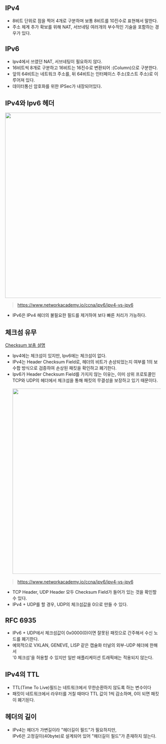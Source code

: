 ## IPv4
- 8비트 단위로 점을 찍어  4개로 구분하며 보통 8비트를 10진수로 표현해서 말한다.
- 주소 체계 추가 확보를 위해 NAT, 서브네팅 여러개의 부수적인 기술을 포함하는 경우가 있다.

## IPv6
- Ipv4에서 쓰였던 NAT, 서브네팅이 필요하지 않다.
- 16비트씩 8개로 구분하고 16비트는 16진수로 변환되어 :(Column)으로 구분한다.
- 앞의 64비트는 네트워크 주소를, 뒤 64비트는 인터페이스 주소(호스트 주소)로 이루어져 있다.
- 데이터통신 암호화를 위한 IPSec가 내장되어있다.

## IPv4와 Ipv6 헤더
<img src="https://github.com/user-attachments/assets/dff3a9ae-79fa-4480-8216-876516355378" width="600"/><br>
> https://www.networkacademy.io/ccna/ipv6/ipv4-vs-ipv6 <br>

- IPv6은 IPv4 헤더의 불필요한 필드를 제거하여 보다 빠른 처리가 가능하다.

## 체크섬 유무
[Checksum 보충 설명](https://github.com/sungw00ng/Today_I_Learn/blob/main/%EB%84%A4%ED%8A%B8%EC%9B%8C%ED%81%AC/TCP%26IP__%EC%BA%A1%EC%8A%90%ED%99%94%2C%EB%B9%84%EC%BA%A1%EC%8A%90%ED%99%94%2CPDU%2COSI7%2C%EC%B2%B4%ED%81%AC%EC%84%AC%2CCRC.md)<br>
- Ipv4에는 체크섬이 있지만, Ipv6에는 체크섬이 없다.
- IPv4는 Header Checksum Field로, 헤더의 비트가 손상되었는지 여부를
1의 보수합 방식으로 검증하여 손상된 패킷을 확인하고 폐기한다.
- Ipv6가 Header Checksum Field를 가지지 않는 이유는,
이미 상위 프로토콜인 TCP와 UDP의 헤더에서 체크섬을 통해 패킷의 무결성을 보장하고 있기 때문이다. <br><br>
<img src="https://github.com/user-attachments/assets/130f5b8f-8d26-4594-9c30-68023a8e820f" width="600"/><br>
> https://www.networkacademy.io/ccna/ipv6/ipv4-vs-ipv6 <br>
- TCP Header, UDP Header 모두 Checksum Field가 들어가 있는 것을 확인할 수 있다.
- IPv4 + UDP를 할 경우, UDP의 체크섬값을 0으로 만들 수 있다.

## RFC 6935
- IPv6 + UDP에서 체크섬값이 0x0000(0)이면 잘못된 패킷으로 간주해서 수신 노드를 폐기한다.<br>
- 예외적으로 VXLAN, GENEVE, LISP 같은 캡슐화 터널의 외부-UDP 헤더에 한해서 <br>
'0 체크섬'을 허용할 수 있지만 일반 애플리케이션 트래픽에는 적용되지 않는다. <br>

## IPv4의 TTL
- TTL(Time To Live)필드는 네트워크에서 무한순환하지 않도록 하는 변수이다 <br>
- 패킷이 네트워크에서 라우터를 거칠 때마다 TTL 값이 1씩 감소하며, 0이 되면 패킷이 폐기된다. <br>

## 헤더의 길이
- IPv4는 헤더가 가변길이라 "헤더길이 필드"가 필요하지만, <br>
IPv6은 고정길이(40byte)로 설계되어 있어 "헤더길이 필드"가 존재하지 않는다. <br>
